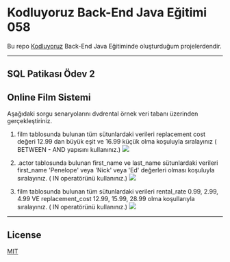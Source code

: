 # Kodluyoruz Back-End Java Eğitimi 058

Bu repo [Kodluyoruz](https://www.kodluyoruz.org) Back-End Java Eğitiminde 
oluşturduğum projelerdendir.

---
## SQL Patikası Ödev 2

## Online Film Sistemi

Aşağıdaki sorgu senaryolarını dvdrental örnek veri tabanı üzerinden gerçekleştiriniz.

1) film tablosunda bulunan tüm sütunlardaki verileri replacement cost değeri 12.99 dan büyük eşit ve 16.99 küçük olma koşuluyla sıralayınız ( BETWEEN - AND yapısını kullanınız.)
![](1.png)

2) .actor tablosunda bulunan first_name ve last_name sütunlardaki verileri first_name 'Penelope' veya 'Nick' veya 'Ed' değerleri olması koşuluyla sıralayınız. ( IN operatörünü kullanınız.)
![](2.png)

3) film tablosunda bulunan tüm sütunlardaki verileri rental_rate 0.99, 2.99, 4.99 VE replacement_cost 12.99, 15.99, 28.99 olma koşullarıyla sıralayınız. ( IN operatörünü kullanınız.) 
![](3.png)
---
## License
[MIT](https://choosealicense.com/licenses/mit/)
